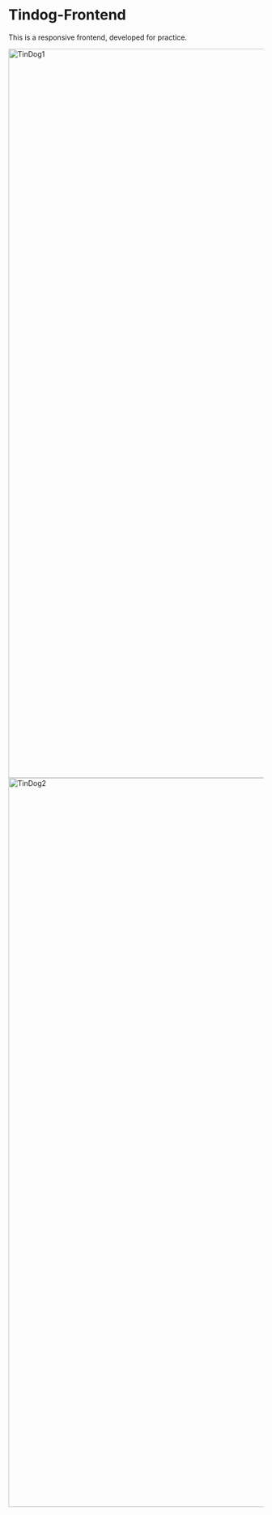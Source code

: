 # Tindog-Frontend

This is a responsive frontend, developed for practice.

<img width="1440" alt="TinDog1" src="https://user-images.githubusercontent.com/66256723/160325646-611067fb-f7eb-4453-9d82-3ce52d0926e3.png">

<img width="1440" alt="TinDog2" src="https://user-images.githubusercontent.com/66256723/160325552-0fea01c8-ca09-43d8-81d2-087a8fed8bf5.png">
